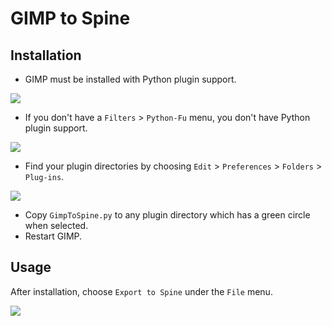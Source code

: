# GIMP to Spine

## Installation

* GIMP must be installed with Python plugin support.

![](http://n4te.com/x/253-xQ56.png)

* If you don't have a `Filters` > `Python-Fu` menu, you don't have Python plugin support.

![](http://n4te.com/x/259-9Oyk.png)
* Find your plugin directories by choosing `Edit` > `Preferences` > `Folders` > `Plug-ins`.

![](http://n4te.com/x/257-zlhR.png)
* Copy `GimpToSpine.py` to any plugin directory which has a green circle when selected.
* Restart GIMP.

## Usage

After installation, choose `Export to Spine` under the `File` menu.

![](http://n4te.com/x/255-qhgh.png)
